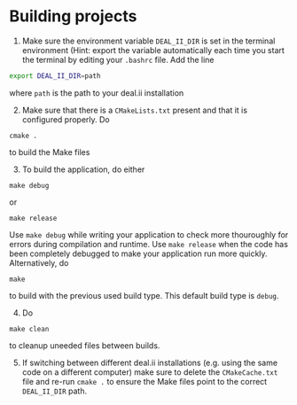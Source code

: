 # Building projects

1. Make sure the environment variable `DEAL_II_DIR` is set in the terminal environment (Hint: export the variable automatically each time you start the terminal by editing your `.bashrc` file. Add the line
```bash
export DEAL_II_DIR=path
```
where `path` is the path to your deal.ii installation

2. Make sure that there is a `CMakeLists.txt` present and that it is configured properly. Do
```
cmake .
```
to build the Make files

3. To build the application, do either
```
make debug
```
or
```
make release
```
Use `make debug` while writing your application to check more thouroughly for errors during compilation and runtime. Use `make release` when the code has been completely debugged to make your application run more quickly. Alternatively, do
```
make
```
to build with the previous used build type. This default build type is `debug`.

4. Do
```
make clean
```
to cleanup uneeded files between builds.

5. If switching between different deal.ii installations (e.g. using the same code on a different computer) make sure to delete the `CMakeCache.txt` file and re-run `cmake .` to ensure the Make files point to the correct `DEAL_II_DIR` path.
